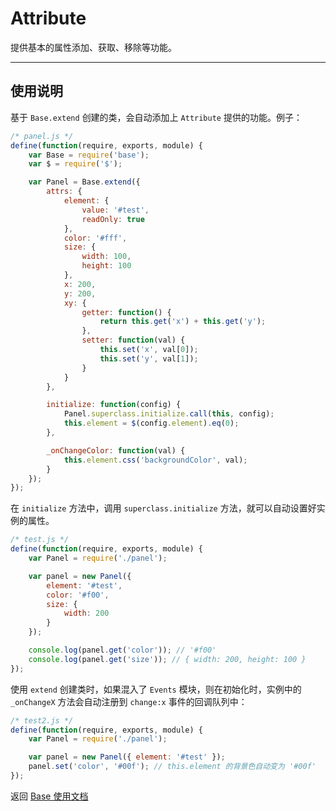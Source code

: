 
# Attribute

提供基本的属性添加、获取、移除等功能。

---


## 使用说明

基于 `Base.extend` 创建的类，会自动添加上 `Attribute` 提供的功能。例子：

```js
/* panel.js */
define(function(require, exports, module) {
    var Base = require('base');
    var $ = require('$');

    var Panel = Base.extend({
        attrs: {
            element: {
                value: '#test',
                readOnly: true
            },
            color: '#fff',
            size: {
                width: 100,
                height: 100
            },
            x: 200,
            y: 200,
            xy: {
                getter: function() {
                    return this.get('x') + this.get('y');
                },
                setter: function(val) {
                    this.set('x', val[0]);
                    this.set('y', val[1]);
                }
            }
        },

        initialize: function(config) {
            Panel.superclass.initialize.call(this, config);
            this.element = $(config.element).eq(0);
        },

        _onChangeColor: function(val) {
            this.element.css('backgroundColor', val);
        }
    });
});
```

在 `initialize` 方法中，调用 `superclass.initialize` 方法，就可以自动设置好实例的属性。

```js
/* test.js */
define(function(require, exports, module) {
    var Panel = require('./panel');

    var panel = new Panel({
        element: '#test',
        color: '#f00',
        size: {
            width: 200
        }
    });

    console.log(panel.get('color')); // '#f00'
    console.log(panel.get('size')); // { width: 200, height: 100 }
});
```

使用 `extend` 创建类时，如果混入了 `Events` 模块，则在初始化时，实例中的 `_onChangeX`
方法会自动注册到 `change:x` 事件的回调队列中：

```js
/* test2.js */
define(function(require, exports, module) {
    var Panel = require('./panel');

    var panel = new Panel({ element: '#test' });
    panel.set('color', '#00f'); // this.element 的背景色自动变为 '#00f'
});
```


返回 [Base 使用文档](../README.md)
